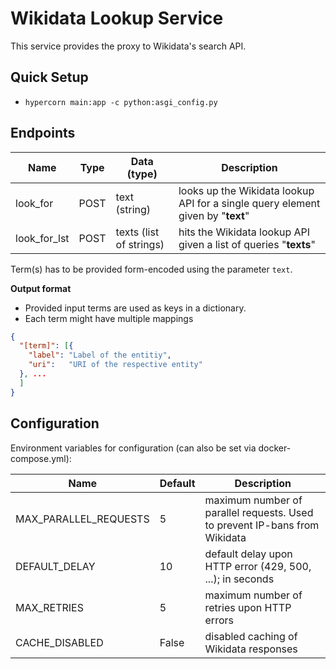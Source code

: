 # Wikidata Lookup Service

This service provides the proxy to Wikidata's search API.

## Quick Setup 

* ```hypercorn main:app -c python:asgi_config.py```


## Endpoints

| Name            | Type | Data   (type)            | Description |
|-----------------|------|-----------               |----------------|
| look_for        | POST | text (string)            | looks up the Wikidata lookup API for a single query element given by "**text**"|
| look_for_lst    | POST | texts (list of strings)  | hits the Wikidata lookup API given a list of queries "**texts**" |


Term(s) has to be provided form-encoded using the parameter `text`.

**Output format**

* Provided input terms are used as keys in a dictionary.
* Each term might have multiple mappings

```json
{
  "[term]": [{
    "label": "Label of the entitiy",
    "uri":   "URI of the respective entity"
  }, ...
  ]
}
```

## Configuration

Environment variables for configuration (can also be set via docker-compose.yml):

| Name                  | Default | Description                                                                |
|-----------------------|---------|----------------------------------------------------------------------------|
| MAX_PARALLEL_REQUESTS | 5       | maximum number of parallel requests. Used to prevent IP-bans from Wikidata |
| DEFAULT_DELAY         | 10      | default delay upon HTTP error (429, 500, ...); in seconds                  |
| MAX_RETRIES           | 5       | maximum number of retries upon HTTP errors                                 |
| CACHE_DISABLED        | False   | disabled caching of Wikidata responses                                     |
